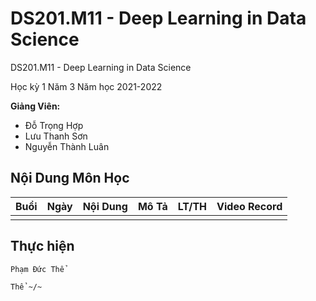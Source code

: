 # DS201.M11 - Deep Learning in Data Science


DS201.M11 - Deep Learning in Data Science

Học kỳ 1 Năm 3 Năm học 2021-2022 

**Giảng Viên:** 
- Đỗ Trọng Hợp
- Lưu Thanh Sơn
- Nguyễn Thành Luân

## Nội Dung Môn Học

| Buổi | Ngày | Nội Dung | Mô Tả | LT/TH | Video Record |
| ----- | ----- | ----- | ----- | ----- | ----- |
|  |  |  |  |  |  |

## Thực hiện

```
Phạm Đức Thể

Thể ~/~
```



